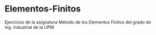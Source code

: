 # Elementos-Finitos
Ejercicios de la asignatura Método de los Elementos Finitos del grado de Ing. Industrial de la UPM

